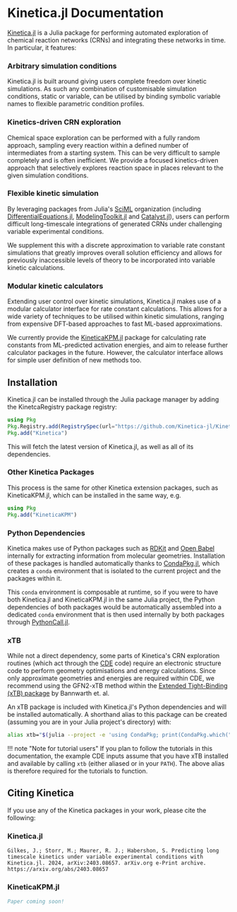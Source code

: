 # Kinetica.jl Documentation

[Kinetica.jl](https://github.com/Kinetica-jl/Kinetica.jl) is a Julia package for performing automated exploration of chemical reaction networks (CRNs) and integrating these networks in time. In particular, it features:

### Arbitrary simulation conditions

Kinetica.jl is built around giving users complete freedom over kinetic simulations. As such any combination of customisable simulation conditions, static or variable, can be utilised by binding symbolic variable names to flexible parametric condition profiles.

### Kinetics-driven CRN exploration

Chemical space exploration can be performed with a fully random approach, sampling every reaction within a defined number of intermediates from a starting system. This can be very difficult to sample completely and is often inefficient. We provide a focused kinetics-driven approach that selectively explores reaction space in places relevant to the given simulation conditions.

### Flexible kinetic simulation

By leveraging packages from Julia's [SciML](https://sciml.ai/) organization (including [DifferentialEquations.jl](https://github.com/SciML/DifferentialEquations.jl), [ModelingToolkit.jl](https://github.com/SciML/ModelingToolkit.jl) and [Catalyst.jl](https://github.com/SciML/Catalyst.jl)), users can perform difficult long-timescale integrations of generated CRNs under challenging variable experimental conditions. 

We supplement this with a discrete approximation to variable rate constant simulations that greatly improves overall solution efficiency and allows for previously inaccessible levels of theory to be incorporated into variable kinetic calculations.

### Modular kinetic calculators

Extending user control over kinetic simulations, Kinetica.jl makes use of a modular calculator interface for rate constant calculations. This allows for a wide variety of techniques to be utilised within kinetic simulations, ranging from expensive DFT-based approaches to fast ML-based approximations.

We currently provide the [KineticaKPM.jl](https://github.com/Kinetica-jl/KineticaKPM.jl) package for calculating rate constants from ML-predicted activation energies, and aim to release further calculator packages in the future. However, the calculator interface allows for simple user definition of new methods too.

## Installation

Kinetica.jl can be installed through the Julia package manager by adding the KinetcaRegistry package registry:

```julia
using Pkg
Pkg.Registry.add(RegistrySpec(url="https://github.com/Kinetica-jl/KineticaRegistry"))
Pkg.add("Kinetica")
```

This will fetch the latest version of Kinetica.jl, as well as all of its dependencies.

### Other Kinetica Packages

This process is the same for other Kinetica extension packages, such as KineticaKPM.jl, which can be installed in the same way, e.g.

```julia
using Pkg
Pkg.add("KineticaKPM")
```

### Python Dependencies

Kinetica makes use of Python packages such as [RDKit](https://github.com/rdkit/rdkit) and [Open Babel](https://github.com/openbabel/openbabel) internally for extracting information from molecular geometries. Installation of these packages is handled automatically thanks to [CondaPkg.jl](https://github.com/JuliaPy/CondaPkg.jl), which creates a `conda` environment that is isolated to the current project and the packages within it.

This `conda` environment is composable at runtime, so if you were to have both Kinetica.jl and KineticaKPM.jl in the same Julia project, the Python dependencies of both packages would be automatically assembled into a dedicated `conda` environment that is then used internally by both packages through [PythonCall.jl](https://github.com/JuliaPy/PythonCall.jl). 

### xTB

While not a direct dependency, some parts of Kinetica's CRN exploration routines (which act through the [CDE](https://github.com/HabershonLab/cde) code) require an electronic structure code to perform geometry optimisations and energy calculations. Since only approximate geometries and energies are required within CDE, we recommend using the GFN2-xTB method within the [Extended Tight-Binding (xTB) package](https://github.com/grimme-lab/xtb) by Bannwarth et. al. 

An xTB package is included with Kinetica.jl's Python dependencies and will be installed automatically. A shorthand alias to this package can be created (assuming you are in your Julia project's directory) with:

```bash
alias xtb="$(julia --project -e 'using CondaPkg; print(CondaPkg.which("xtb"))')"
```

!!! note "Note for tutorial users"
    If you plan to follow the tutorials in this documentation, the example CDE inputs assume that you have xTB installed and available by calling `xtb` (either aliased or in your `PATH`). The above alias is therefore required for the tutorials to function.

## Citing Kinetica

If you use any of the Kinetica packages in your work, please cite the following:

### Kinetica.jl

```
Gilkes, J.; Storr, M.; Maurer, R. J.; Habershon, S. Predicting long timescale kinetics under variable experimental conditions with Kinetica.jl. 2024, arXiv:2403.08657. arXiv.org e-Print archive. https://arxiv.org/abs/2403.08657
```

### KineticaKPM.jl

```bibtex
Paper coming soon!
```